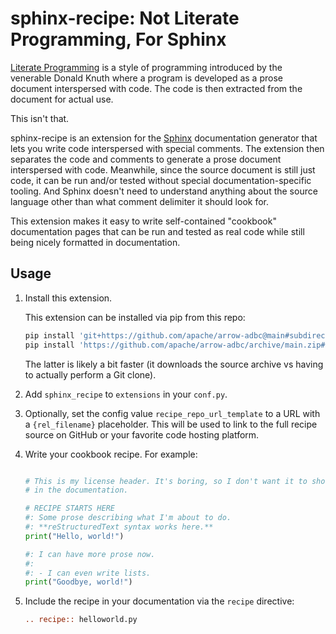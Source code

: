 <!---
  Licensed to the Apache Software Foundation (ASF) under one
  or more contributor license agreements.  See the NOTICE file
  distributed with this work for additional information
  regarding copyright ownership.  The ASF licenses this file
  to you under the Apache License, Version 2.0 (the
  "License"); you may not use this file except in compliance
  with the License.  You may obtain a copy of the License at

    http://www.apache.org/licenses/LICENSE-2.0

  Unless required by applicable law or agreed to in writing,
  software distributed under the License is distributed on an
  "AS IS" BASIS, WITHOUT WARRANTIES OR CONDITIONS OF ANY
  KIND, either express or implied.  See the License for the
  specific language governing permissions and limitations
  under the License.
-->

# sphinx-recipe: Not Literate Programming, For Sphinx

[Literate Programming][literate] is a style of programming introduced by the
venerable Donald Knuth where a program is developed as a prose document
interspersed with code.  The code is then extracted from the document for
actual use.

This isn't that.

sphinx-recipe is an extension for the [Sphinx][sphinx] documentation generator
that lets you write code interspersed with special comments.  The extension
then separates the code and comments to generate a prose document interspersed
with code.  Meanwhile, since the source document is still just code, it can be
run and/or tested without special documentation-specific tooling.  And Sphinx
doesn't need to understand anything about the source language other than what
comment delimiter it should look for.

This extension makes it easy to write self-contained "cookbook" documentation
pages that can be run and tested as real code while still being nicely
formatted in documentation.

## Usage

1. Install this extension.

   This extension can be installed via pip from this repo:

   ```bash
   pip install 'git+https://github.com/apache/arrow-adbc@main#subdirectory=docs/source/ext/sphinx_recipe'
   pip install 'https://github.com/apache/arrow-adbc/archive/main.zip#subdirectory=docs/source/ext/sphinx_recipe'
   ```

   The latter is likely a bit faster (it downloads the source archive vs
   having to actually perform a Git clone).

1. Add `sphinx_recipe` to `extensions` in your `conf.py`.
1. Optionally, set the config value `recipe_repo_url_template` to a URL
   with a `{rel_filename}` placeholder.  This will be used to link to the full
   recipe source on GitHub or your favorite code hosting platform.
1. Write your cookbook recipe.  For example:

    ```python

    # This is my license header. It's boring, so I don't want it to show up
    # in the documentation.

    # RECIPE STARTS HERE
    #: Some prose describing what I'm about to do.
    #: **reStructuredText syntax works here.**
    print("Hello, world!")

    #: I can have more prose now.
    #:
    #: - I can even write lists.
    print("Goodbye, world!")
    ```

1. Include the recipe in your documentation via the `recipe` directive:

    ```rst
    .. recipe:: helloworld.py
    ```

[literate]: https://en.wikipedia.org/wiki/Literate_programming
[sphinx]: https://www.sphinx-doc.org/en/master/
